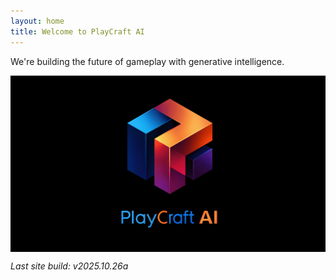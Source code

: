 ```yaml
---
layout: home
title: Welcome to PlayCraft AI
---
```




We're building the future of gameplay with generative intelligence.

<img src="/assets/images/PlayCraftAI_Logo.png" alt="Playcraft AI Logo" style="max-width: 100%; height: auto; display: block; margin: 0 auto;">



<!-- ![Playcraft AI Logo](/assets/images/PlayCraftAI_Logo.png) -->
_Last site build: v2025.10.26a_
